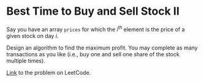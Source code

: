 # Best Time to Buy and Sell Stock II


Say you have an array `prices` for which the _i<sup>th_</sub> element is the price of a given stock on day _i_.

Design an algorithm to find the maximum profit. You may complete as many transactions as you like (i.e., buy one and sell one share of the stock multiple times).

[Link](https://leetcode.com/explore/challenge/card/30-day-leetcoding-challenge/528/week-1/3287/) to the problem on LeetCode.